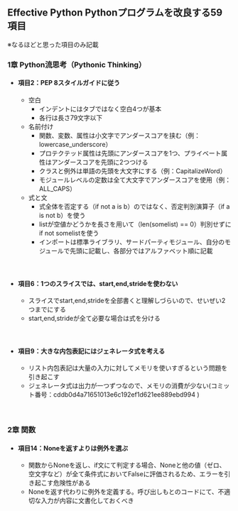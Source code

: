## Effective Python Pythonプログラムを改良する59項目
※なるほどと思った項目のみ記載

### 1章 Python流思考（Pythonic Thinking）
* #### 項目2：PEP 8スタイルガイドに従う
    * 空白
        * インデントにはタブではなく空白4つが基本
        * 各行は長さ79文字以下
    * 名前付け
        * 関数、変数、属性は小文字でアンダースコアを挟む（例：lowercase_underscore）
        * プロテクテッド属性は先頭にアンダースコアを1つ、プライベート属性はアンダースコアを先頭に2つつける
        * クラスと例外は単語の先頭を大文字にする（例：CapitalizeWord）
        * モジュールレベルの定数は全て大文字でアンダースコアを使用（例：ALL_CAPS）
    * 式と文
        * 式全体を否定する（if not a is b）のではなく、否定判別演算子（if a is not b）を使う
        * listが空値かどうかを長さを用いて（len(somelist) == 0）判別せずにif not somelistを使う
        * インポートは標準ライブラリ、サードパーティモジュール、自分のモジュールで先頭に記載し、各部分ではアルファベット順に記載
        <br />
        <br />
        
* #### 項目6：1つのスライスでは、start,end,strideを使わない
    * スライスでstart,end,strideを全部書くと理解しづらいので、せいぜい2つまでにする
    * start,end,strideが全て必要な場合は式を分ける
    <br />
    <br />

* #### 項目9：大きな内包表記にはジェネレータ式を考える
    * リスト内包表記は大量の入力に対してメモリを使いすぎるという問題を引き起こす
    * ジェネレータ式は出力が一つずつなので、メモリの消費が少ない(コミット番号：cddb0d4a71651013e6c192ef1d621ee889ebd994 )
    <br />
    <br />

### 2章 関数
* #### 項目14：Noneを返すよりは例外を選ぶ
    * 関数からNoneを返し、if文にて判定する場合、Noneと他の値（ゼロ、空文字など）が全て条件式においてFalseに評価されるため、エラーを引き起こす危険性がある
    * Noneを返す代わりに例外を定義する。呼び出しもとのコードにて、不適切な入力が内容に文書化しておくべき